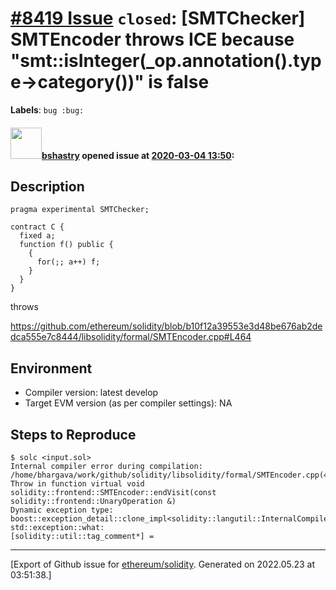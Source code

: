 # [\#8419 Issue](https://github.com/ethereum/solidity/issues/8419) `closed`: [SMTChecker] SMTEncoder throws ICE because "smt::isInteger(_op.annotation().type->category())" is false
**Labels**: `bug :bug:`


#### <img src="https://avatars.githubusercontent.com/u/2388185?v=4" width="50">[bshastry](https://github.com/bshastry) opened issue at [2020-03-04 13:50](https://github.com/ethereum/solidity/issues/8419):

## Description

```
pragma experimental SMTChecker;

contract C {
  fixed a;
  function f() public {
    {
      for(;; a++) f;
    }
  }
}
```

throws

https://github.com/ethereum/solidity/blob/b10f12a39553e3d48be676ab2dedca555e7c8444/libsolidity/formal/SMTEncoder.cpp#L464

## Environment

- Compiler version: latest develop
- Target EVM version (as per compiler settings): NA

## Steps to Reproduce

```
$ solc <input.sol>
Internal compiler error during compilation:
/home/bhargava/work/github/solidity/libsolidity/formal/SMTEncoder.cpp(464): Throw in function virtual void solidity::frontend::SMTEncoder::endVisit(const solidity::frontend::UnaryOperation &)
Dynamic exception type: boost::exception_detail::clone_impl<solidity::langutil::InternalCompilerError>
std::exception::what: 
[solidity::util::tag_comment*] =
```




-------------------------------------------------------------------------------



[Export of Github issue for [ethereum/solidity](https://github.com/ethereum/solidity). Generated on 2022.05.23 at 03:51:38.]
